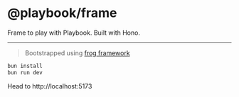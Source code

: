 # @playbook/frame

Frame to play with Playbook. Built with Hono.

---

> Bootstrapped using [frog framework](https://frog.fm)

```sh
bun install
bun run dev
```

Head to http://localhost:5173
